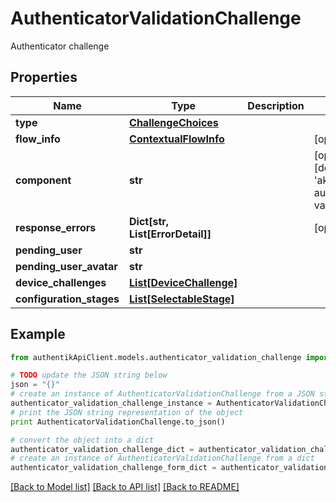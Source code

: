 # AuthenticatorValidationChallenge

Authenticator challenge

## Properties
Name | Type | Description | Notes
------------ | ------------- | ------------- | -------------
**type** | [**ChallengeChoices**](ChallengeChoices.md) |  | 
**flow_info** | [**ContextualFlowInfo**](ContextualFlowInfo.md) |  | [optional] 
**component** | **str** |  | [optional] [default to 'ak-stage-authenticator-validate']
**response_errors** | **Dict[str, List[ErrorDetail]]** |  | [optional] 
**pending_user** | **str** |  | 
**pending_user_avatar** | **str** |  | 
**device_challenges** | [**List[DeviceChallenge]**](DeviceChallenge.md) |  | 
**configuration_stages** | [**List[SelectableStage]**](SelectableStage.md) |  | 

## Example

```python
from authentikApiClient.models.authenticator_validation_challenge import AuthenticatorValidationChallenge

# TODO update the JSON string below
json = "{}"
# create an instance of AuthenticatorValidationChallenge from a JSON string
authenticator_validation_challenge_instance = AuthenticatorValidationChallenge.from_json(json)
# print the JSON string representation of the object
print AuthenticatorValidationChallenge.to_json()

# convert the object into a dict
authenticator_validation_challenge_dict = authenticator_validation_challenge_instance.to_dict()
# create an instance of AuthenticatorValidationChallenge from a dict
authenticator_validation_challenge_form_dict = authenticator_validation_challenge.from_dict(authenticator_validation_challenge_dict)
```
[[Back to Model list]](../README.md#documentation-for-models) [[Back to API list]](../README.md#documentation-for-api-endpoints) [[Back to README]](../README.md)


